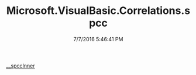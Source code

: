 ﻿---
title: Microsoft.VisualBasic.Correlations.spcc
date: 7/7/2016 5:46:41 PM
---

[__spccInner](T-Microsoft.VisualBasic.Correlations.spcc.__spccInner.html)
